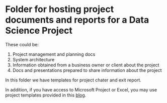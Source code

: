 # Folder for hosting project documents and reports for a Data Science Project

These could be:

1. Project management and planning docs
2. System architecture
3. Information obtained from a business owner or client about the project
4. Docs and presentations prepared to share information about the project

In this folder we have templates for project chater and exit report.

In addition, if you have access to Microsoft Project or Excel, you may use project templates provided in this [blog](https://blogs.msdn.microsoft.com/buckwoody/2017/10/24/a-data-science-microsoft-project-template-you-can-use-in-your-solutions).
